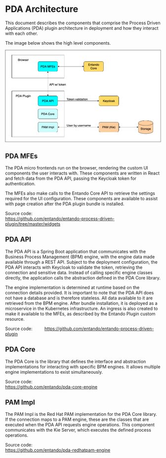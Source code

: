 # PDA Architecture

This document describes the components that comprise the Process Driven Applications (PDA) plugin architecture in deployment and how they interact with each other.

The image below shows the high level components.

![PDA Architecture No Sidecar](./pda-images/pda-architecture.png)

## PDA MFEs

The PDA micro frontends run on the browser, rendering the custom UI
components the user interacts with. These components are written in React and fetch data from the PDA API, passing the Keycloak token for authentication.

The MFEs also make calls to the Entando Core API to retrieve the
settings required for the UI configuration. These components are available to assist with page creation after the PDA plugin bundle is installed.

Source code:  
<https://github.com/entando/entando-process-driven-plugin/tree/master/widgets>

## PDA API

The PDA API is a Spring Boot application that communicates with the Business Process Management (BPM) engine, with the engine data made available through a REST API. Subject to the deployment configuration, the PDA API interacts with Keycloak to validate the token, retrieving the connection and sensitive data. Instead of calling specific engine classes directly, the application calls the abstraction defined in the PDA Core library. 

The engine implementation is determined at runtime based on the connection details provided. It is important to note that the PDA API does not have a database and is therefore stateless. All data available to it are retrieved from the BPM engine. After bundle installation, it is deployed as a microservice in the Kubernetes infrastructure. An ingress is also created to
make it available to the MFEs, as described by the Entando Plugin custom resource.

Source code:           
<https://github.com/entando/entando-process-driven-plugin>

## PDA Core

The PDA Core is the library that defines the interface and abstraction implementations for interacting with specific BPM engines. It allows multiple engine implementations to exist simultaneously.

Source code:  
<https://github.com/entando/pda-core-engine>

## PAM Impl

The PAM Impl is the Red Hat PAM implementation for the PDA Core library. If the connection maps
to a PAM engine, these are the classes that are executed when the
PDA API requests engine operations. This component communicates with
the Kie Server, which executes the defined process operations.

Source code:  
<https://github.com/entando/pda-redhatpam-engine>

